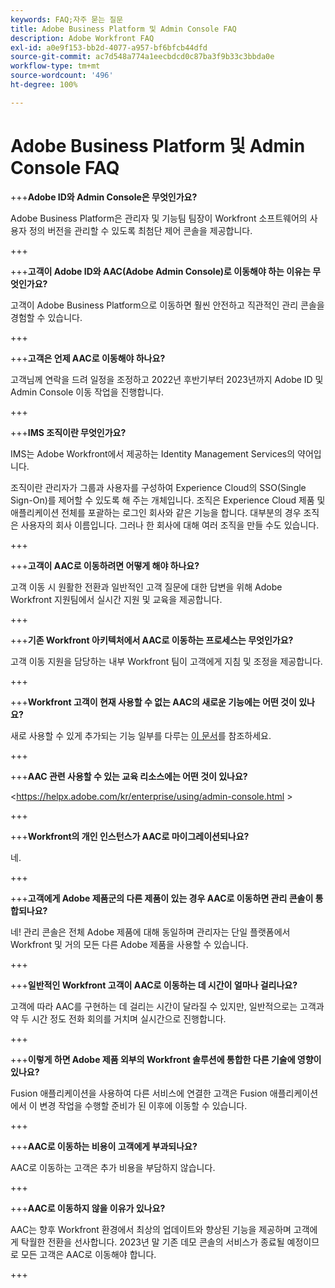 ```yaml
---
keywords: FAQ;자주 묻는 질문
title: Adobe Business Platform 및 Admin Console FAQ
description: Adobe Workfront FAQ
exl-id: a0e9f153-bb2d-4077-a957-bf6bfcb44dfd
source-git-commit: ac7d548a774a1eecbdcd0c87ba3f9b33c3bbda0e
workflow-type: tm+mt
source-wordcount: '496'
ht-degree: 100%

---
```


# Adobe Business Platform 및 Admin Console FAQ

+++**Adobe ID와 Admin Console은 무엇인가요?**

Adobe Business Platform은 관리자 및 기능팀 팀장이 Workfront 소프트웨어의 사용자 정의 버전을 관리할 수 있도록 최첨단 제어 콘솔을 제공합니다.

+++

+++**고객이 Adobe ID와 AAC(Adobe Admin Console)로 이동해야 하는 이유는 무엇인가요?**

고객이 Adobe Business Platform으로 이동하면 훨씬 안전하고 직관적인 관리 콘솔을 경험할 수 있습니다.

+++

+++**고객은 언제 AAC로 이동해야 하나요?**

고객님께 연락을 드려 일정을 조정하고 2022년 후반기부터 2023년까지 Adobe ID 및 Admin Console 이동 작업을 진행합니다.

+++

+++**IMS 조직이란 무엇인가요?**

IMS는 Adobe Workfront에서 제공하는 Identity Management Services의 약어입니다.

조직이란 관리자가 그룹과 사용자를 구성하여 Experience Cloud의 SSO(Single Sign-On)를 제어할 수 있도록 해 주는 개체입니다. 조직은 Experience Cloud 제품 및 애플리케이션 전체를 포괄하는 로그인 회사와 같은 기능을 합니다. 대부분의 경우 조직은 사용자의 회사 이름입니다. 그러나 한 회사에 대해 여러 조직을 만들 수도 있습니다.

+++

+++**고객이 AAC로 이동하려면 어떻게 해야 하나요?**

고객 이동 시 원활한 전환과 일반적인 고객 질문에 대한 답변을 위해 Adobe Workfront 지원팀에서 실시간 지원 및 교육을 제공합니다.

+++

+++**기존 Workfront 아키텍처에서 AAC로 이동하는 프로세스는 무엇인가요?**

고객 이동 지원을 담당하는 내부 Workfront 팀이 고객에게 지침 및 조정을 제공합니다.

+++

+++**Workfront 고객이 현재 사용할 수 없는 AAC의 새로운 기능에는 어떤 것이 있나요?**

새로 사용할 수 있게 추가되는 기능 일부를 다루는 [이 문서](overview.md)를 참조하세요.

+++

+++**AAC 관련 사용할 수 있는 교육 리소스에는 어떤 것이 있나요?**

&lt;https://helpx.adobe.com/kr/enterprise/using/admin-console.html >

+++

+++**Workfront의 개인 인스턴스가 AAC로 마이그레이션되나요?**

네.

+++

+++**고객에게 Adobe 제품군의 다른 제품이 있는 경우 AAC로 이동하면 관리 콘솔이 통합되나요?**

네! 관리 콘솔은 전체 Adobe 제품에 대해 동일하며 관리자는 단일 플랫폼에서 Workfront 및 거의 모든 다른 Adobe 제품을 사용할 수 있습니다.

+++

+++**일반적인 Workfront 고객이 AAC로 이동하는 데 시간이 얼마나 걸리나요?**

고객에 따라 AAC를 구현하는 데 걸리는 시간이 달라질 수 있지만, 일반적으로는 고객과 약 두 시간 정도 전화 회의를 거치며 실시간으로 진행합니다.

+++

+++**이렇게 하면 Adobe 제품 외부의 Workfront 솔루션에 통합한 다른 기술에 영향이 있나요?**

Fusion 애플리케이션을 사용하여 다른 서비스에 연결한 고객은 Fusion 애플리케이션에서 이 변경 작업을 수행할 준비가 된 이후에 이동할 수 있습니다.

+++

+++**AAC로 이동하는 비용이 고객에게 부과되나요?**

AAC로 이동하는 고객은 추가 비용을 부담하지 않습니다.

+++

+++**AAC로 이동하지 않을 이유가 있나요?**

AAC는 향후 Workfront 환경에서 최상의 업데이트와 향상된 기능을 제공하며 고객에게 탁월한 전환을 선사합니다. 2023년 말 기존 데모 콘솔의 서비스가 종료될 예정이므로 모든 고객은 AAC로 이동해야 합니다.

+++
